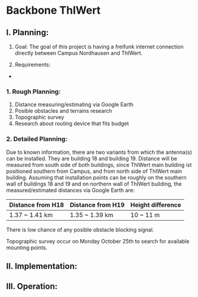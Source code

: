 # Backbone ThIWert
## I. Planning:
1. Goal:
The goal of this project is having a freifunk internet connection directly between Campus Nordhausen and ThIWert.

2. Requirements:
- 


### 1. Rough Planning:


1. Distance measuring/estimating via Google Earth
2. Posible obstacles and terrains research
3. Topographic survey
4. Research about routing device that fits budget

### 2. Detailed Planning:
Due to known information, there are two variants from which the antenna(s) can be installed. They are building 18 and building 19. Distance will be measured from south side of both buildings, since ThIWert main building ist positioned southern from Campus, and from north side of ThIWert main building. Assuming that installation points can be roughly on the southern wall of buildings 18 and 19 and on northern wall of ThIWert building, the measured/estimated distances via Google Earth are:

|Distance from H18|Distance from H19|Height difference
| - | - | - |
|1.37 ~ 1.41 km|1.35 ~ 1.39 km|10 ~ 11 m|

There is low chance of any posible obstacle blocking signal.

Topographic survey occur on Monday October 25th to search for available mounting points.
## II. Implementation:
## III. Operation:

